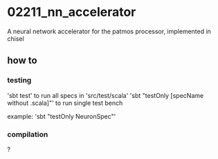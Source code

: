 # 02211_nn_accelerator
A neural network accelerator for the patmos processor, implemented in chisel

## how to
### testing
'sbt test' to run all specs in 'src/test/scala'
'sbt "testOnly [specName without .scala]"' to run single test bench

example:
'sbt "testOnly NeuronSpec"'

### compilation
?
